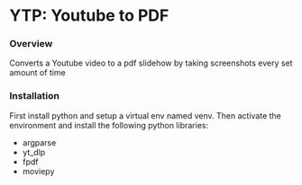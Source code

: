 # YTP: Youtube to PDF
### Overview
Converts a Youtube video to a pdf slidehow by taking screenshots every set amount of time
### Installation
First install python and setup a virtual env named venv. Then activate the environment and install the following python libraries:
- argparse
- yt_dlp
- fpdf
- moviepy